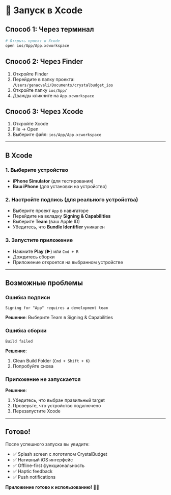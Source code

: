 # 🚀 Запуск в Xcode

## Способ 1: Через терминал

```bash
# Открыть проект в Xcode
open ios/App/App.xcworkspace
```

## Способ 2: Через Finder

1. Откройте Finder
2. Перейдите в папку проекта: `/Users/genacvali/Documents/crystalbudget_ios`
3. Откройте папку `ios/App/`
4. Дважды кликните на `App.xcworkspace`

## Способ 3: Через Xcode

1. Откройте Xcode
2. File → Open
3. Выберите файл: `ios/App/App.xcworkspace`

---

## В Xcode

### 1. Выберите устройство
- **iPhone Simulator** (для тестирования)
- **Ваш iPhone** (для установки на устройство)

### 2. Настройте подпись (для реального устройства)
- Выберите проект `App` в навигаторе
- Перейдите на вкладку **Signing & Capabilities**
- Выберите **Team** (ваш Apple ID)
- Убедитесь, что **Bundle Identifier** уникален

### 3. Запустите приложение
- Нажмите **Play** (▶️) или `Cmd + R`
- Дождитесь сборки
- Приложение откроется на выбранном устройстве

---

## Возможные проблемы

### Ошибка подписи
```
Signing for "App" requires a development team
```
**Решение**: Выберите Team в Signing & Capabilities

### Ошибка сборки
```
Build failed
```
**Решение**: 
1. Clean Build Folder (`Cmd + Shift + K`)
2. Попробуйте снова

### Приложение не запускается
**Решение**:
1. Убедитесь, что выбран правильный target
2. Проверьте, что устройство подключено
3. Перезапустите Xcode

---

## Готово!

После успешного запуска вы увидите:
- ✅ Splash screen с логотипом CrystalBudget
- ✅ Нативный iOS интерфейс
- ✅ Offline-first функциональность
- ✅ Haptic feedback
- ✅ Push notifications

**Приложение готово к использованию!** 🎉📱
